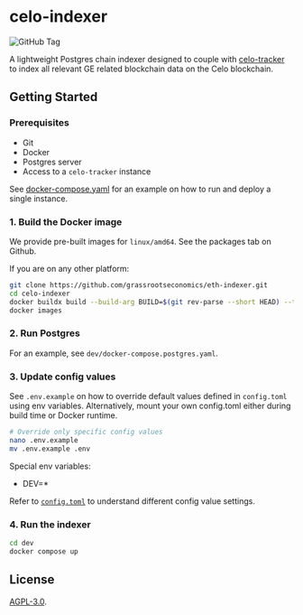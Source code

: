 # celo-indexer

![GitHub Tag](https://img.shields.io/github/v/tag/grassrootseconomics/celo-indexer)

A lightweight Postgres chain indexer designed to couple with [celo-tracker](https://github.com/grassrootseconomics/celo-tracker) to index all relevant GE related blockchain data on the Celo blockchain.

## Getting Started

### Prerequisites

* Git
* Docker
* Postgres server
* Access to a `celo-tracker` instance

See [docker-compose.yaml](dev/docker-compose.yaml) for an example on how to run and deploy a single instance.

### 1. Build the Docker image

We provide pre-built images for `linux/amd64`. See the packages tab on Github.

If you are on any other platform:

```bash
git clone https://github.com/grassrootseconomics/eth-indexer.git
cd celo-indexer
docker buildx build --build-arg BUILD=$(git rev-parse --short HEAD) --tag celo-indexer:$(git rev-parse --short HEAD) --tag celo-indexer:latest .
docker images
```

### 2. Run Postgres

For an example, see `dev/docker-compose.postgres.yaml`.

### 3. Update config values

See `.env.example` on how to override default values defined in `config.toml` using env variables. Alternatively, mount your own config.toml either during build time or Docker runtime.

```bash
# Override only specific config values
nano .env.example
mv .env.example .env
```

Special env variables:

* DEV=*

Refer to [`config.toml`](config.toml) to understand different config value settings.


### 4. Run the indexer

```bash
cd dev
docker compose up
```

## License

[AGPL-3.0](LICENSE).